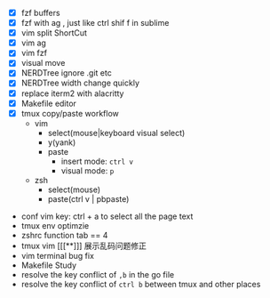 - [x] fzf buffers
- [x] fzf with ag , just like ctrl shif f in sublime
- [x] vim split ShortCut
- [x] vim ag
- [x] vim fzf
- [x] visual move
- [x] NERDTree ignore .git etc
- [x] NERDTree width change quickly
- [x] replace iterm2 with alacritty
- [x] Makefile editor
- [x] tmux copy/paste workflow
  - vim
	- select(mouse|keyboard visual select)
	- y(yank)
	- paste
	  - insert mode: `ctrl v`
	  - visual mode: `p`
  - zsh
	- select(mouse)
	- paste(ctrl v | pbpaste)
- conf vim key: ctrl + a  to select all the page text
- tmux env optimzie
- zshrc function tab == 4
- tmux vim [[[**]]] 展示乱码问题修正
- vim terminal bug fix
- Makefile Study
- resolve the key conflict of `,b` in the go file
- resolve the key conflict of `ctrl b` between tmux and other places

